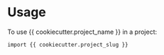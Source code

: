 Usage
=====

To use {{ cookiecutter.project_name }} in a project:

```
import {{ cookiecutter.project_slug }}
```
